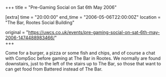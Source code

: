+++
title = "Pre-Gaming Social on Sat 6th May 2006"

[extra]
time = "20:00:00"
end_time = "2006-05-06T22:00:00Z"
location = "The Bar, Rootes Social Building"

original = "https://uwcs.co.uk/events/pre-gaming-social-on-sat-6th-may-2006-1474488983466/"    
+++

Come for a burger, a pizza or some fish and chips, and of course a chat with CompSoc before gaming at The Bar in Rootes. We normally are found downstairs, just to the left of the stairs up to The Bar, so those that want to can get food from Battered instead of The Bar.

